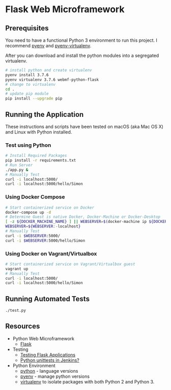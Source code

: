 # **Flask Web Microframework**

## **Prerequisites**

You need to have a functional Python 3 environment to run this project. I recommend [pyenv](https://github.com/pyenv/pyenv) and [pyenv-virtualenv](https://github.com/pyenv/pyenv-virtualenv). 

After you can download and install the python modules into a segregated virtualenv.

```bash
# install python and create virtualenv
pyenv install 3.7.6
pyenv virtualenv 3.7.6 webmf-python-flask
# change to virtualenv
cd .
# update pip module
pip install --upgrade pip
```

## **Running the Application**

These instructions and scripts have been tested on macOS (aka Mac OS X) and Linux with Python installed.

### **Test using Python**

```bash
# Install Required Packages
pip install -r requirements.txt
# Run Server
./app.py &
# Manually Test
curl -i localhost:5000/
curl -i localhost:5000/hello/Simon
```

### **Using Docker Compose**

```bash
# Start containerized service on Docker
docker-compose up -d
# Determine Guest is native Docker, Docker-Machine or Docker-Desktop
[ -z ${DOCKER_MACHINE_NAME} ] || WEBSERVER=$(docker-machine ip ${DOCKER_MACHINE_NAME})
WEBSERVER=${WEBSERVER:-localhost}
# Manually Test
curl -i $WEBSERVER:5000/
curl -i $WEBSERVER:5000/hello/Simon
```

### **Using Docker on Vagrant/Virtualbox**

```bash
# Start containerized service on Vagrant/Virtualbox guest
vagrant up
# Manually Test
curl -i localhost:5000/
curl -i localhost:5000/hello/Simon
```

## **Running Automated Tests**

```bash
./test.py
```

## Resources

* Python Web Microframework
    * [Flask](http://flask.pocoo.org/)
* Testing
    * [Testing Flask Applications](http://flask.pocoo.org/docs/1.0/testing/)
    * [Python unittests in Jenkins?](https://stackoverflow.com/questions/11241781/python-unittests-in-jenkins)
* Python Environment
    * [python](https://www.python.org/) - language versions
    * [pyenv](https://github.com/pyenv/pyenv) - manage python versions
    * [virtualenv](https://virtualenv.pypa.io) to isolate packages with both Python 2 and Python 3.
